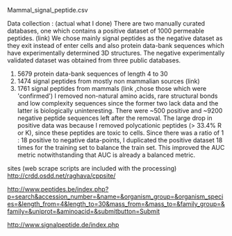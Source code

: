 Mammal_signal_peptide.csv 

Data collection : (actual what I done)
There are two manually curated databases, one which contains a positive dataset of 1000 permeable peptides. (link) We chose mainly signal peptides as the negative dataset as they exit instead of enter cells and also protein data-bank sequences which have experimentally determined 3D structures.
The negative experimentally validated dataset was obtained from three public databases.

1. 5679 protein data-bank sequences of length 4 to 30 
2. 1474 signal peptides from mostly non mammalian sources (link)
3. 1761 signal peptides from mammals (link ,chose those which were 'confirmed')
I removed non-natural amino acids, rare structural bonds and low complexity sequences since the former two lack data and the latter is biologically uninteresting. There were ~500 positive and ~9200 negative peptide sequences left after the removal. The large drop in positive data was because I removed polycationic peptides (> 33.4% R or K), since these peptides are toxic to cells. 
Since there was a ratio of 1 : 18 positive to negative data-points, I duplicated the positive dataset 18 times for the training set to balance the train set. This improved the AUC metric notwithstanding that AUC is already a balanced metric.

sites (web scrape scripts are included with the processing)
http://crdd.osdd.net/raghava/cppsite/

http://www.peptides.be/index.php?p=search&accession_number=&name=&organism_group=&organism_species=&length_from=4&length_to=30&mass_from=&mass_to=&family_group=&family=&uniprot=&aminoacid=&submitbutton=Submit

http://www.signalpeptide.de/index.php
